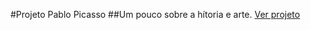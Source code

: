#Projeto Pablo Picasso
##Um pouco sobre a hítoria e arte.
 <a href="https://pablopicasso2022.netlify.app/">Ver projeto</a>
